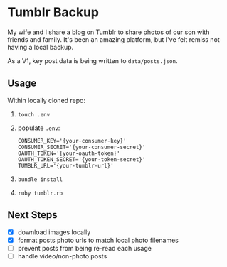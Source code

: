 # Tumblr Backup

My wife and I share a blog on Tumblr to share photos of our son with friends and family. It's been an amazing platform, but I've felt remiss not having a local backup.

As a V1, key post data is being written to `data/posts.json`.

## Usage

Within locally cloned repo:

1. `touch .env`
1. populate `.env`: 
 
	```
	CONSUMER_KEY='{your-consumer-key}'
	CONSUMER_SECRET='{your-consumer-secret}'
	OAUTH_TOKEN='{your-oauth-token}'
	OAUTH_TOKEN_SECRET='{your-token-secret}'
	TUMBLR_URL='{your-tumblr-url}'
	```

1. `bundle install`
1. `ruby tumblr.rb`

## Next Steps

- [x] download images locally
- [x] format posts photo urls to match local photo filenames
- [ ] prevent posts from being re-read each usage
- [ ] handle video/non-photo posts
